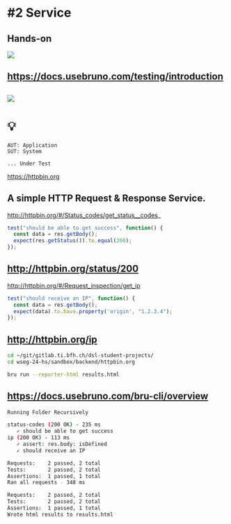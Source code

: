# #2 Service

Hands-on
--
![](https://docs.usebruno.com/_next/image?url=%2Fbruno.png&w=256&q=100)

https://docs.usebruno.com/testing/introduction
--
![](https://docs.usebruno.com/_next/image?url=%2F_next%2Fstatic%2Fmedia%2Ftesting.c435014e.webp&w=2048&q=75)
--
# 💡
```
AUT: Application
SUT: System

... Under Test
```

https://httpbin.org

A simple HTTP Request & Response Service.
--
http://httpbin.org/#/Status_codes/get_status__codes_

```js
test("should be able to get success", function() {
  const data = res.getBody();
  expect(res.getStatus()).to.equal(200);
});
```

http://httpbin.org/status/200
--
http://httpbin.org/#/Request_inspection/get_ip

```js
test("should receive an IP", function() {
  const data = res.getBody();
  expect(data).to.have.property('origin', "1.2.3.4");
});
```

http://httpbin.org/ip
--
```sh
cd ~/git/gitlab.ti.bfh.ch/dsl-student-projects/
cd wseg-24-hs/sandbox/backend/httpbin.org

bru run --reporter-html results.html
```

https://docs.usebruno.com/bru-cli/overview
--
```sh
Running Folder Recursively 

status-codes (200 OK) - 235 ms
   ✓ should be able to get success
ip (200 OK) - 113 ms
   ✓ assert: res.body: isDefined
   ✓ should receive an IP

Requests:    2 passed, 2 total
Tests:       2 passed, 2 total
Assertions:  1 passed, 1 total
Ran all requests - 348 ms

Requests:    2 passed, 2 total
Tests:       2 passed, 2 total
Assertions:  1 passed, 1 total
Wrote html results to results.html
```
